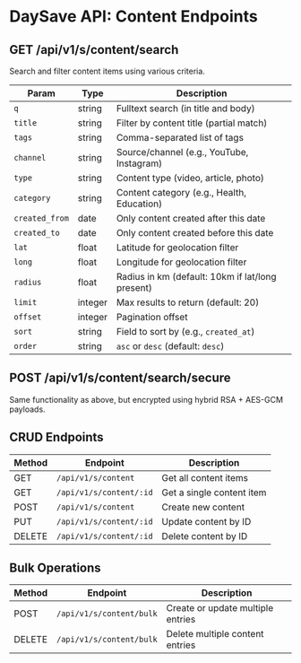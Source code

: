 # DaySave API: Content Endpoints

## GET /api/v1/s/content/search

Search and filter content items using various criteria.

| Param         | Type    | Description                                      |
|---------------|---------|--------------------------------------------------|
| `q`           | string  | Fulltext search (in title and body)              |
| `title`       | string  | Filter by content title (partial match)          |
| `tags`        | string  | Comma-separated list of tags                     |
| `channel`     | string  | Source/channel (e.g., YouTube, Instagram)        |
| `type`        | string  | Content type (video, article, photo)             |
| `category`    | string  | Content category (e.g., Health, Education)       |
| `created_from`| date    | Only content created after this date             |
| `created_to`  | date    | Only content created before this date            |
| `lat`         | float   | Latitude for geolocation filter                  |
| `long`        | float   | Longitude for geolocation filter                 |
| `radius`      | float   | Radius in km (default: 10km if lat/long present) |
| `limit`       | integer | Max results to return (default: 20)              |
| `offset`      | integer | Pagination offset                                |
| `sort`        | string  | Field to sort by (e.g., `created_at`)            |
| `order`       | string  | `asc` or `desc` (default: `desc`)                |

## POST /api/v1/s/content/search/secure

Same functionality as above, but encrypted using hybrid RSA + AES-GCM payloads.

##  CRUD Endpoints

| Method | Endpoint                  | Description                |
|--------|---------------------------|----------------------------|
| GET    | `/api/v1/s/content`       | Get all content items      |
| GET    | `/api/v1/s/content/:id`   | Get a single content item  |
| POST   | `/api/v1/s/content`       | Create new content         |
| PUT    | `/api/v1/s/content/:id`   | Update content by ID       |
| DELETE | `/api/v1/s/content/:id`   | Delete content by ID       |

## Bulk Operations 

| Method | Endpoint                    | Description                        |
|--------|-----------------------------|------------------------------------|
| POST   | `/api/v1/s/content/bulk`    | Create or update multiple entries  |
| DELETE | `/api/v1/s/content/bulk`    | Delete multiple content entries    |
